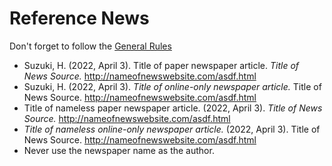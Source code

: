 # Reference News 

Don't forget to follow the [General Rules](Invention-CitationAndReferencesGeneralRules)

* Suzuki, H. (2022, April 3). Title of paper newspaper article. *Title of News Source.* http://nameofnewswebsite.com/asdf.html
* Suzuki, H. (2022, April 3). *Title of online-only newspaper article.* Title of News Source. http://nameofnewswebsite.com/asdf.html
* Title of nameless paper newspaper article. (2022, April 3). *Title of News Source.* http://nameofnewswebsite.com/asdf.html
* *Title of nameless online-only newspaper article.* (2022, April 3). Title of News Source. http://nameofnewswebsite.com/asdf.html
* Never use the newspaper name as the author. 